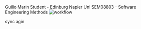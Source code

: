 
Guilio Marin
Student - Edinburg Napier Uni
SEM08803 - Software Engineering Methods
![workflow](https://github.com/Guilio/sem/actions/workflows/main.yml/badge.svg)

sync agin